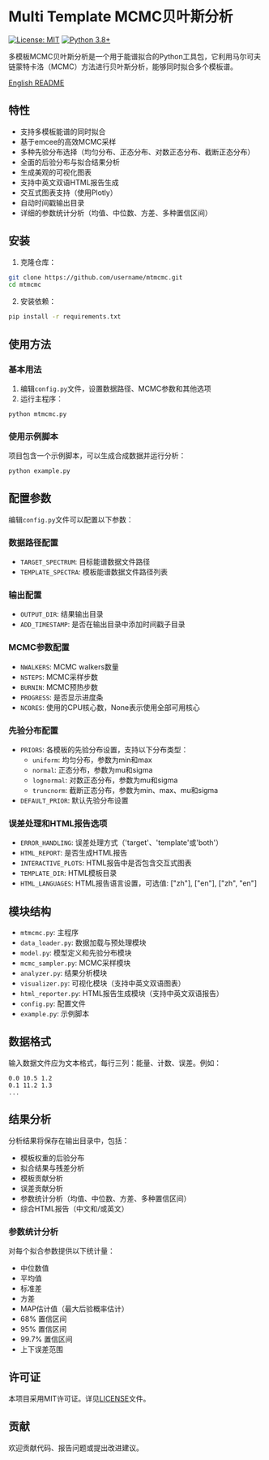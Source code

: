# Multi Template MCMC贝叶斯分析

[![License: MIT](https://img.shields.io/badge/License-MIT-yellow.svg)](https://opensource.org/licenses/MIT)
[![Python 3.8+](https://img.shields.io/badge/python-3.8+-blue.svg)](https://www.python.org/downloads/)

多模板MCMC贝叶斯分析是一个用于能谱拟合的Python工具包，它利用马尔可夫链蒙特卡洛（MCMC）方法进行贝叶斯分析，能够同时拟合多个模板谱。

[English README](README_EN.md)

## 特性

- 支持多模板能谱的同时拟合
- 基于emcee的高效MCMC采样
- 多种先验分布选择（均匀分布、正态分布、对数正态分布、截断正态分布）
- 全面的后验分布与拟合结果分析
- 生成美观的可视化图表
- 支持中英文双语HTML报告生成
- 交互式图表支持（使用Plotly）
- 自动时间戳输出目录
- 详细的参数统计分析（均值、中位数、方差、多种置信区间）

## 安装

1. 克隆仓库：

```bash
git clone https://github.com/username/mtmcmc.git
cd mtmcmc
```

2. 安装依赖：

```bash
pip install -r requirements.txt
```

## 使用方法

### 基本用法

1. 编辑`config.py`文件，设置数据路径、MCMC参数和其他选项
2. 运行主程序：

```bash
python mtmcmc.py
```

### 使用示例脚本

项目包含一个示例脚本，可以生成合成数据并运行分析：

```bash
python example.py
```

## 配置参数

编辑`config.py`文件可以配置以下参数：

### 数据路径配置
- `TARGET_SPECTRUM`: 目标能谱数据文件路径
- `TEMPLATE_SPECTRA`: 模板能谱数据文件路径列表

### 输出配置
- `OUTPUT_DIR`: 结果输出目录
- `ADD_TIMESTAMP`: 是否在输出目录中添加时间戳子目录

### MCMC参数配置
- `NWALKERS`: MCMC walkers数量
- `NSTEPS`: MCMC采样步数
- `BURNIN`: MCMC预热步数
- `PROGRESS`: 是否显示进度条
- `NCORES`: 使用的CPU核心数，None表示使用全部可用核心

### 先验分布配置
- `PRIORS`: 各模板的先验分布设置，支持以下分布类型：
  - `uniform`: 均匀分布，参数为min和max
  - `normal`: 正态分布，参数为mu和sigma
  - `lognormal`: 对数正态分布，参数为mu和sigma
  - `truncnorm`: 截断正态分布，参数为min、max、mu和sigma
- `DEFAULT_PRIOR`: 默认先验分布设置

### 误差处理和HTML报告选项
- `ERROR_HANDLING`: 误差处理方式（'target'、'template'或'both'）
- `HTML_REPORT`: 是否生成HTML报告
- `INTERACTIVE_PLOTS`: HTML报告中是否包含交互式图表
- `TEMPLATE_DIR`: HTML模板目录
- `HTML_LANGUAGES`: HTML报告语言设置，可选值: ["zh"], ["en"], ["zh", "en"]

## 模块结构

- `mtmcmc.py`: 主程序
- `data_loader.py`: 数据加载与预处理模块
- `model.py`: 模型定义和先验分布模块
- `mcmc_sampler.py`: MCMC采样模块
- `analyzer.py`: 结果分析模块
- `visualizer.py`: 可视化模块（支持中英文双语图表）
- `html_reporter.py`: HTML报告生成模块（支持中英文双语报告）
- `config.py`: 配置文件
- `example.py`: 示例脚本

## 数据格式

输入数据文件应为文本格式，每行三列：能量、计数、误差。例如：

```
0.0 10.5 1.2
0.1 11.2 1.3
...
```

## 结果分析

分析结果将保存在输出目录中，包括：

- 模板权重的后验分布
- 拟合结果与残差分析
- 模板贡献分析
- 误差贡献分析
- 参数统计分析（均值、中位数、方差、多种置信区间）
- 综合HTML报告（中文和/或英文）

### 参数统计分析

对每个拟合参数提供以下统计量：
- 中位数值
- 平均值
- 标准差
- 方差
- MAP估计值（最大后验概率估计）
- 68% 置信区间
- 95% 置信区间
- 99.7% 置信区间
- 上下误差范围

## 许可证

本项目采用MIT许可证。详见[LICENSE](LICENSE)文件。

## 贡献

欢迎贡献代码、报告问题或提出改进建议。 